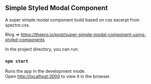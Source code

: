 
## Simple Styled Modal Component

A super simple modal component build based on css excerpt from spectre.css.

Blog => https://thepro.io/post/super-simple-modal-component-using-styled-components

In the project directory, you can run:

### `npm start`

Runs the app in the development mode.<br>
Open [http://localhost:3000](http://localhost:3000) to view it in the browser.
